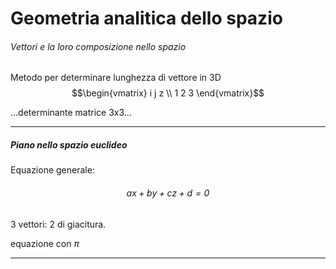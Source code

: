 # Geometria analitica dello spazio
###### Vettori e la loro composizione nello spazio
Metodo per determinare lunghezza di vettore in 3D
$$\begin{vmatrix} i j z \\ 1 2 3 \end{vmatrix}$$

...determinante matrice 3x3...



---

##### Piano nello spazio euclideo
Equazione generale: 
###### $$ax+by+cz+d=0$$

3 vettori: 2 di giacitura.

equazione con $\pi$

---







